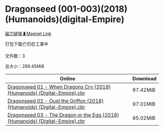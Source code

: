 # Dragonseed (001-003)(2018)(Humanoids)(digital-Empire)

[磁力链接⬇Magnet Link](magnet:?xt=urn:btih:d9d561c78971d10f5bd0e7fa9b5c9f7f92c22e88&dn=Dragonseed%20%28001-003%29%282018%29%28Humanoids%29%28digital-Empire%29)

打包下载📦仍在工事中

文件数：3

总大小：289.45MiB

Online | Download
--- | ---
[Dragonseed 01 - When Dragons Cry (2018) (Humanoids) (Digital-Empire).cbr](https://github.com/alicewish/markdown/blob/master/comic/Dragonseed-01-When-Dragons-Cry-2018-Humanoids-Digital-Empire-cbr.md) | 97.42MiB
[Dragonseed 02 - Oust the Griffon (2018) (Humanoids) (Digital-Empire).cbr](https://github.com/alicewish/markdown/blob/master/comic/Dragonseed-02-Oust-Griffon-2018-Humanoids-Digital-Empire-cbr.md) | 97.01MiB
[Dragonseed 03 - The Dragon or the Egg (2018) (Humanoids) (Digital-Empire).cbr](https://github.com/alicewish/markdown/blob/master/comic/Dragonseed-03-Dragon-or-Egg-2018-Humanoids-Digital-Empire-cbr.md) | 95.02MiB